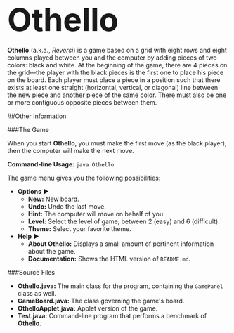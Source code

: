 <span style="font-size: 72px">Othello</span>
---

**Othello** (a.k.a., *Reversi*) is a game based on a grid with eight rows and eight columns played between you and the computer by adding pieces of two colors: black and white. At the beginning of the game, there are 4 pieces on the grid—the player with the black pieces is the first one to place his piece on the board. Each player must place a piece in a position such that there exists at least one straight (horizontal, vertical, or diagonal) line between the new piece and another piece of the same color. There must also be one or more contiguous opposite pieces between them.

##Other Information

###The Game

When you start **Othello**, you must make the first move (as the black player), then the computer will make the next move.

**Command-line Usage:** `java Othello`

The game menu gives you the following possibilities:

- **Options** ►
	- **New:** New board.
	- **Undo:** Undo the last move.
	- **Hint:** The computer will move on behalf of you.
	- **Level:** Select the level of game, between 2 (easy) and 6 (difficult).
	- **Theme:** Select your favorite theme.
- **Help** ►
	- **About Othello:** Displays a small amount of pertinent information about the game.
	- **Documentation:** Shows the HTML version of `README.md`.

###Source Files
- **Othello.java:** The main class for the program, containing the `GamePanel` class as well.
- **GameBoard.java:** The class governing the game's board.
- **OthelloApplet.java:** Applet version of the game.
- **Test.java:** Command-line program that performs a benchmark of **Othello**.
